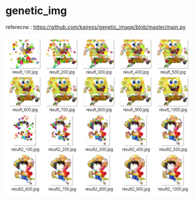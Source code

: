 # genetic_img

referecne : https://github.com/kairess/genetic_image/blob/master/main.py

![img](./img.png)
